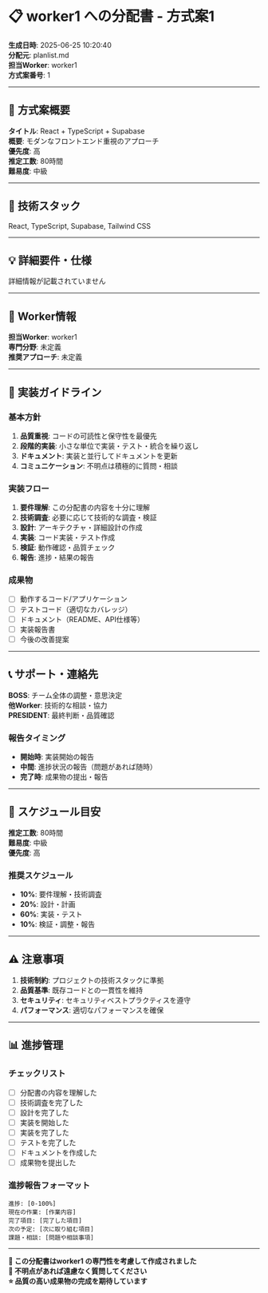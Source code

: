 # 📋 worker1  への分配書 - 方式案1

**生成日時**: 2025-06-25 10:20:40  
**分配元**: planlist.md  
**担当Worker**: worker1    
**方式案番号**: 1

---

## 🎯 方式案概要

**タイトル**: React + TypeScript + Supabase  
**概要**: モダンなフロントエンド重視のアプローチ    
**優先度**: 高    
**推定工数**: 80時間    
**難易度**: 中級

---

## 🔧 技術スタック

React, TypeScript, Supabase, Tailwind CSS  

---

## 💡 詳細要件・仕様

詳細情報が記載されていません

---

## 👤 Worker情報

**担当Worker**: worker1    
**専門分野**: 未定義  
**推奨アプローチ**: 未定義

---

## 📝 実装ガイドライン

### 基本方針
1. **品質重視**: コードの可読性と保守性を最優先
2. **段階的実装**: 小さな単位で実装・テスト・統合を繰り返し
3. **ドキュメント**: 実装と並行してドキュメントを更新
4. **コミュニケーション**: 不明点は積極的に質問・相談

### 実装フロー
1. **要件理解**: この分配書の内容を十分に理解
2. **技術調査**: 必要に応じて技術的な調査・検証
3. **設計**: アーキテクチャ・詳細設計の作成
4. **実装**: コード実装・テスト作成
5. **検証**: 動作確認・品質チェック
6. **報告**: 進捗・結果の報告

### 成果物
- [ ] 動作するコード/アプリケーション
- [ ] テストコード（適切なカバレッジ）
- [ ] ドキュメント（README、API仕様等）
- [ ] 実装報告書
- [ ] 今後の改善提案

---

## 📞 サポート・連絡先

**BOSS**: チーム全体の調整・意思決定  
**他Worker**: 技術的な相談・協力  
**PRESIDENT**: 最終判断・品質確認

### 報告タイミング
- **開始時**: 実装開始の報告
- **中間**: 進捗状況の報告（問題があれば随時）
- **完了時**: 成果物の提出・報告

---

## 📅 スケジュール目安

**推定工数**: 80時間    
**難易度**: 中級  
**優先度**: 高  

### 推奨スケジュール
- **10%**: 要件理解・技術調査
- **20%**: 設計・計画
- **60%**: 実装・テスト
- **10%**: 検証・調整・報告

---

## ⚠️ 注意事項

1. **技術制約**: プロジェクトの技術スタックに準拠
2. **品質基準**: 既存コードとの一貫性を維持
3. **セキュリティ**: セキュリティベストプラクティスを遵守
4. **パフォーマンス**: 適切なパフォーマンスを確保

---

## 📊 進捗管理

### チェックリスト
- [ ] 分配書の内容を理解した
- [ ] 技術調査を完了した
- [ ] 設計を完了した
- [ ] 実装を開始した
- [ ] 実装を完了した
- [ ] テストを完了した
- [ ] ドキュメントを作成した
- [ ] 成果物を提出した

### 進捗報告フォーマット
```
進捗: [0-100%]
現在の作業: [作業内容]
完了項目: [完了した項目]
次の予定: [次に取り組む項目]
課題・相談: [問題や相談事項]
```

---

**📝 この分配書はworker1  の専門性を考慮して作成されました**  
**🎯 不明点があれば遠慮なく質問してください**  
**⭐ 品質の高い成果物の完成を期待しています**


